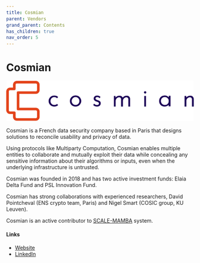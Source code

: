 ```yaml
---
title: Cosmian
parent: Vendors
grand_parent: Contents
has_children: true
nav_order: 5
---
```


# Cosmian

![Cosmain](/assets/images/cosmian_logo.png)

Cosmian is a French data security company based in Paris that designs solutions to reconcile usability and privacy of data. 

Using protocols like Multiparty Computation, Cosmian enables multiple entities to collaborate and mutually exploit their data while concealing any sensitive information about their algorithms or inputs, even when the underlying infrastructure is untrusted. 

Cosmian was founded in 2018 and has two active investment funds: Elaia Delta Fund and PSL Innovation Fund. 

Cosmian has strong collaborations with experienced researchers, David Pointcheval (ENS crypto team, Paris) and Nigel Smart (COSIC group, KU Leuven).

Cosmian is an active contributor to [SCALE-MAMBA](Scale_Mamba.md) system.

#### Links
- [Website](https://cosmian.com)
- [LinkedIn](https://www.linkedin.com/company/cosmian)



